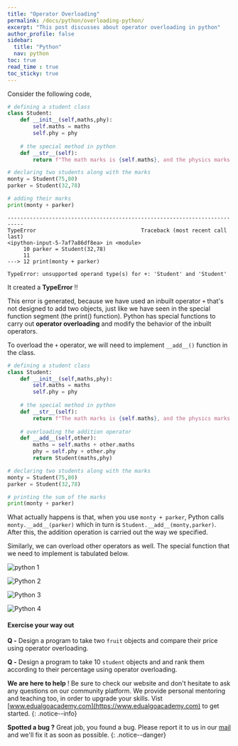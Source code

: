 ```yaml
---
title: "Operator Overloading"
permalink: /docs/python/overloading-python/
excerpt: "This post discusses about operator overloading in python"
author_profile: false
sidebar:
  title: "Python"
  nav: python
toc: true
read_time : true
toc_sticky: true
---
```


<script type="text/javascript" async
  src="https://cdn.mathjax.org/mathjax/latest/MathJax.js?config=TeX-MML-AM_CHTML">
</script>

Consider the following code,

```python
# defining a student class
class Student:
    def __init__(self,maths,phy):
        self.maths = maths
        self.phy = phy
    
    # the special method in python 
    def __str__(self):
        return f"The math marks is {self.maths}, and the physics marks is {self.phy}" 

# declaring two students along with the marks
monty = Student(75,80)
parker = Student(32,78)

# adding their marks
print(monty + parker)
```

```
---------------------------------------------------------------------------
TypeError                                 Traceback (most recent call last)
<ipython-input-5-7af7a86df8ea> in <module>
     10 parker = Student(32,78)
     11 
---> 12 print(monty + parker)

TypeError: unsupported operand type(s) for +: 'Student' and 'Student'
```

It created a **TypeError** !!

This error is generated, because we have used an inbuilt operator `+` that's not designed to add two objects, just like we have seen in the special function segment (the print() function). Python has special functions to carry out **operator overloading** and modify the behavior of the inbuilt operators.

To overload the `+` operator, we will need to implement `__add__()` function in the class. 

```python
# defining a student class
class Student:
    def __init__(self,maths,phy):
        self.maths = maths
        self.phy = phy
    
    # the special method in python 
    def __str__(self):
        return f"The math marks is {self.maths}, and the physics marks is {self.phy}" 
    
    # overloading the addition operator
    def __add__(self,other):
        maths = self.maths + other.maths
        phy = self.phy + other.phy
        return Student(maths,phy)

# declaring two students along with the marks
monty = Student(75,80)
parker = Student(32,78)

# printing the sum of the marks
print(monty + parker)
```



What actually happens is that, when you use `monty + parker`, Python calls `monty.__add__(parker)` which in turn is `Student.__add__(monty,parker)`. After this, the addition operation is carried out the way we specified.

Similarly, we can overload other operators as well. The special function that we need to implement is tabulated below.

![python 1](https://i.postimg.cc/4NhG6BM7/phy1.png)

![Python 2](https://i.postimg.cc/j2wphS80/Python-2.png)

![Python 3](https://i.postimg.cc/0jTLX136/Python-3.png)

![Python 4](https://i.postimg.cc/9XD0kPKV/Python-4.png)

#### Exercise your way out

**Q -** Design a program to take two `fruit` objects and compare their price using operator overloading.

**Q -** Design a program to take 10 `student` objects and and rank them according to their percentage using operator overloading.

<i class="fas fa-lightbulb fa-2x"></i> **We are here to help** ! Be sure to check our website and don't hesitate to ask any questions on our community platform. We provide personal mentoring and teaching too, in order to upgrade your skills. Vist [www.edualgoacademy.com](https://www.edualgoacademy.com) to get started.
{: .notice--info}

<i class="fas fa-bug fa-2x"></i> **Spotted a bug ?** Great job, you found a bug. Please report it to us in our [mail](mailto:founder@edualgoacademy.com) and we'll fix it as soon as possible.
{: .notice--danger}